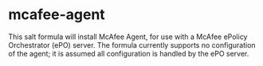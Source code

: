 # mcafee-agent

This salt formula will install McAfee Agent, for use with a McAfee ePolicy
Orchestrator (ePO) server. The formula currently supports no configuration of
the agent; it is assumed all configuration is handled by the ePO server.
